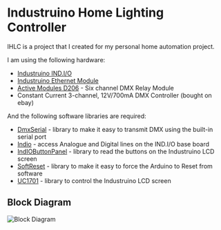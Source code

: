 Industruino Home Lighting Controller
====================================

IHLC is a project that I created for my personal home automation project.


I am using the following hardware:

* [Industruino IND.I/O]
* [Industruino Ethernet Module]
* [Active Modules D206] - Six channel DMX Relay Module
* Constant Current 3-channel, 12V/700mA DMX Controller (bought on ebay)


And the following software libraries are required:

* [DmxSerial] - library to make it easy to transmit DMX using the built-in serial port
* [Indio] - access Analogue and Digital lines on the IND.I/O base board
* [IndIOButtonPanel] - library to read the buttons on the Industruino LCD screen
* [SoftReset] - library to make it easy to force the Arduino to Reset from software
* [UC1701] - library to control the Industruino LCD screen


Block Diagram
-------------

![Block Diagram](https://raw.github.com/njh/ihlc/master/docs/ihlc_block_diagram.png "Block Diagram")


[Industruino IND.I/O]:  http://industruino.com/shop/product/industruino-ind-i-o-kit-2
[Industruino Ethernet Module]:  http://industruino.com/shop/product/ethernet-expansion-module-10
[Active Modules D206]:  http://www.activemodules.co.uk/dinrdmx6.html

[DmxSerial]: https://github.com/mathertel/DmxSerial
[Indio]: https://github.com/Industruino/Indio
[IndIOButtonPanel]: https://github.com/summitsystemsinc/IndIOButtonPanel
[SoftReset]: https://github.com/WickedDevice/SoftReset
[UC1701]: https://github.com/Industruino/UC1701
